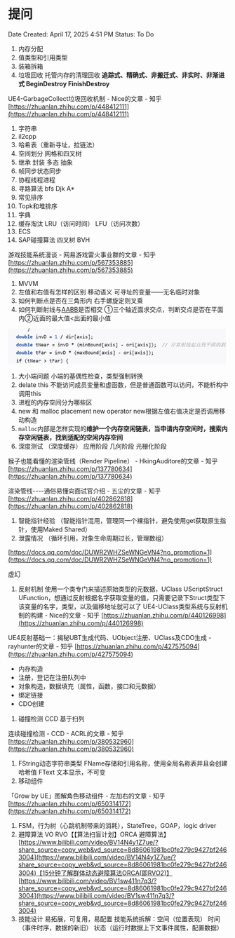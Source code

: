 # 提问

Date Created: April 17, 2025 4:51 PM
Status: To Do

1.  内存分配
2. 值类型和引用类型
3. 装箱拆箱
4. 垃圾回收 托管内存的清理回收  **追踪式、精确式、非搬迁式、非实时、非渐进式  BeginDestroy FinishDestroy**

UE4-GarbageCollect垃圾回收机制 - Nice的文章 - 知乎
[https://zhuanlan.zhihu.com/p/448412111](https://zhuanlan.zhihu.com/p/448412111)

1. 字符串
2. il2cpp
3. 哈希表（重新寻址，拉链法）
4. 空间划分 网格和四叉树
5. 继承 封装 多态 抽象
6. 帧同步状态同步
7. 协程线程进程
8. 寻路算法 bfs Djk A*
9. 常见排序
10. Topk和堆排序
11. 字典
12. 缓存淘汰 LRU（访问时间） LFU（访问次数）
13. ECS
14. SAP碰撞算法 四叉树 BVH

游戏技能系统漫谈 - 网易游戏雷火事业群的文章 - 知乎
[https://zhuanlan.zhihu.com/p/567353885](https://zhuanlan.zhihu.com/p/567353885)

1. MVVM
2. 左值和右值有怎样的区别 移动语义  可寻址的变量——无名临时对象
3. 如何判断点是否在三角形内 右手螺旋定则叉乘
4. 如何判断射线与[AABB](https://zhida.zhihu.com/search?content_id=236934569&content_type=Article&match_order=1&q=AABB&zhida_source=entity)是否相交  ①三个轴近面求交点，判断交点是否在平面内②近面的最大值<出面的最小值

![image.png](image.png)

1. 大小端问题 小端的基偶性检查，类型强制转换
2. delate this 不能访问成员变量和虚函数，但是普通函数可以访问，不能析构中调用this
3. 进程的内存空间分为哪些区
4. new 和 malloc placement new operator new根据左值右值决定是否调用移动构造
5. `malloc`内部是怎样实现的**维护一个内存空闲链表，当申请内存空间时，搜索内存空闲链表，找到适配的空闲内存空间**
6. 深度测试 （深度缓存） 应用阶段 几何阶段 光栅化阶段

猴子也能看懂的渲染管线（Render Pipeline） - HkingAuditore的文章 - 知乎
[https://zhuanlan.zhihu.com/p/137780634](https://zhuanlan.zhihu.com/p/137780634)

渲染管线----通俗易懂向面试官介绍 - 五尘的文章 - 知乎
[https://zhuanlan.zhihu.com/p/402862818](https://zhuanlan.zhihu.com/p/402862818)

1. 智能指针经验 （智能指针混用，管理同一个裸指针，避免使用get获取原生指针，使用Maked Shared）
2. 泄露情况 （循环引用，对象生命周期过长，管理数组）

[https://docs.qq.com/doc/DUWR2WHZSeWNGeVN4?no_promotion=1](https://docs.qq.com/doc/DUWR2WHZSeWNGeVN4?no_promotion=1)

虚幻

1. 反射机制  使用一个类专门来描述原始类型的元数据，UClass UScriptStruct UFunction，想通过反射根据名字获取变量的值，只需要记录下Struct类型下该变量的名字，类型，以及偏移地址就可以了   UE4-UClass类型系统与反射机制的构建 - Nice的文章 - 知乎
[https://zhuanlan.zhihu.com/p/440126998](https://zhuanlan.zhihu.com/p/440126998) 

UE4反射基础一：揭秘UBT生成代码、UObject注册、UClass及CDO生成 - rayhunter的文章 - 知乎
[https://zhuanlan.zhihu.com/p/427575094](https://zhuanlan.zhihu.com/p/427575094)

- 内存构造
- 注册，登记在注册队列中
- 对象构造，数据填充（属性，函数，接口和元数据）
- 绑定链接
- CDO创建
1. 碰撞检测 CCD 基于扫列

连续碰撞检测 - CCD - ACRL的文章 - 知乎
[https://zhuanlan.zhihu.com/p/380532960](https://zhuanlan.zhihu.com/p/380532960)

1. FString动态字符串类型  FName存储和引用名称，使用全局名称表并且会创建哈希值 FText 文本显示，不可变
2. 移动组件 

「Grow by UE」图解角色移动组件 - 左加右的文章 - 知乎
[https://zhuanlan.zhihu.com/p/650314172](https://zhuanlan.zhihu.com/p/650314172)

1. FSM，行为树（心跳机制带来的消耗），StateTree，GOAP，logic driver
2. 避障算法 VO RVO【【算法扫盲计划】ORCA 避障算法】 [https://www.bilibili.com/video/BV14N4y1Z7ue/?share_source=copy_web&vd_source=8d86061981bc0fe279c9427bf2463004](https://www.bilibili.com/video/BV14N4y1Z7ue/?share_source=copy_web&vd_source=8d86061981bc0fe279c9427bf2463004)【15分钟了解群体动态避障算法ORCA(即RVO2)】 [https://www.bilibili.com/video/BV1sw411n7q3/?share_source=copy_web&vd_source=8d86061981bc0fe279c9427bf2463004](https://www.bilibili.com/video/BV1sw411n7q3/?share_source=copy_web&vd_source=8d86061981bc0fe279c9427bf2463004)
3. 技能设计  易拓展，可复用，易配置  技能系统拆解：空间（位置表现） 时间（事件时序，数据的新旧） 状态（运行时数据上下文事件属性，配置数据）